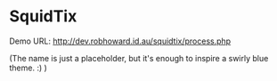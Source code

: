 SquidTix
========

Demo URL: http://dev.robhoward.id.au/squidtix/process.php

(The name is just a placeholder, but it's enough to inspire a swirly blue theme. :) )
